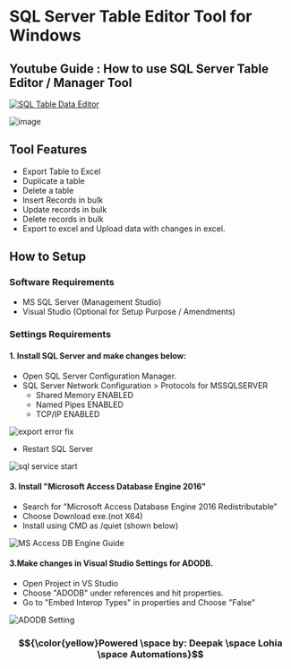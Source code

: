 # SQL Server Table Editor Tool for Windows #

## Youtube Guide : How to use SQL Server Table Editor / Manager Tool ##
[![SQL Table Data Editor](https://github.com/user-attachments/assets/8ed45e61-b59c-4c4d-87ec-7fb334cf3e9e)](https://youtu.be/aazDK1a4Nuk)

![image](https://github.com/user-attachments/assets/72c31527-49d7-4891-8c72-9bad3b4de4c3)

## Tool Features ##
- Export Table to Excel
- Duplicate a table
- Delete a table
- Insert Records in bulk
- Update records in bulk
- Delete records in bulk
- Export to excel and Upload data with changes in excel.

## How to Setup ##
### Software Requirements ## 
- MS SQL Server (Management Studio)
- Visual Studio (Optional for Setup Purpose / Amendments)

### Settings Requirements ###
#### 1. Install SQL Server and make changes below: ####
   - Open SQL Server Configuration Manager.
   - SQL Server Network Configuration > Protocols for MSSQLSERVER
     - Shared Memory ENABLED
     - Named Pipes ENABLED
     - TCP/IP ENABLED
       
   ![export error fix](https://github.com/user-attachments/assets/e4d5002c-811a-4c5f-b76b-1943c3035afa)

   - Restart SQL Server

   ![sql service start](https://github.com/user-attachments/assets/183fe6c9-a646-43ff-a38b-3862f27264a6)

#### 3. Install "Microsoft Access Database Engine 2016" ####
   - Search for "Microsoft Access Database Engine 2016 Redistributable"
   - Choose Download exe.(not X64)
   - Install using CMD as /quiet (shown below)

  ![MS Access DB Engine Guide](https://github.com/user-attachments/assets/0b4498f5-c410-469d-aa7d-d283069d83ac)

#### 3.Make changes in Visual Studio Settings for ADODB. ####
  - Open Project in VS Studio
  - Choose "ADODB" under references and hit properties.
  - Go to "Embed Interop Types" in properties and Choose "False"
    
  ![ADODB Setting](https://github.com/user-attachments/assets/c5cf2074-77d0-40d0-aab8-42d6619e88d2)


### $${\color{yellow}Powered \space by: Deepak  \space Lohia \space Automations}$$ ###

